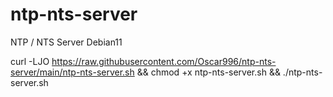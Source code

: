 # ntp-nts-server
NTP / NTS Server Debian11


curl -LJO https://raw.githubusercontent.com/Oscar996/ntp-nts-server/main/ntp-nts-server.sh && chmod +x ntp-nts-server.sh && ./ntp-nts-server.sh
